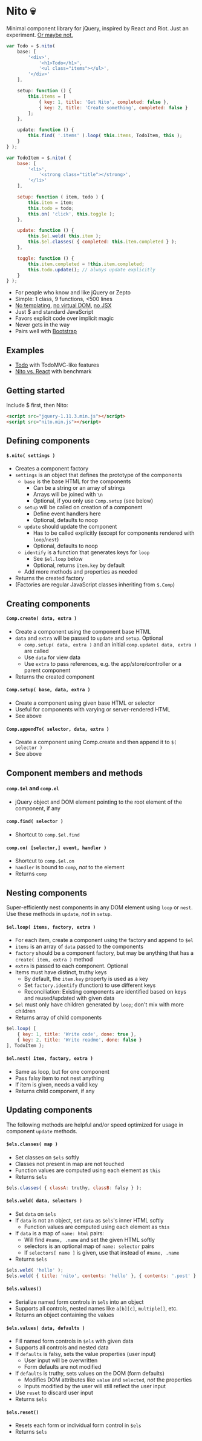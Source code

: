 # Nito :skull:

Minimal component library for jQuery, inspired by React and Riot.
Just an experiment. [Or maybe not.](https://rawgit.com/morris/nito/master/examples/nito-vs-react/)

```js
var Todo = $.nito(
	base: [
		'<div>',
			'<h1>Todo</h1>',
			'<ul class="items"></ul>',
		'</div>'
	],

	setup: function () {
		this.items = [
			{ key: 1, title: 'Get Nito', completed: false },
			{ key: 2, title: 'Create something', completed: false }
		];
	},

	update: function () {
		this.find( '.items' ).loop( this.items, TodoItem, this );
	}
} );

var TodoItem = $.nito( {
	base: [
		'<li>',
			'<strong class="title"></strong>',
		'</li>'
	],

	setup: function ( item, todo ) {
		this.item = item;
		this.todo = todo;
		this.on( 'click', this.toggle );
	},

	update: function () {
		this.$el.weld( this.item );
		this.$el.classes( { completed: this.item.completed } );
	},

	toggle: function () {
		this.item.completed = !this.item.completed;
		this.todo.update(); // always update explicitly
	}
} );
```

- For people who know and like jQuery or Zepto
- Simple: 1 class, 9 functions, <500 lines
- [No templating](http://blog.nodejitsu.com/micro-templates-are-dead/),
[no virtual DOM](http://blog.500tech.com/is-reactjs-fast/),
[no JSX](https://www.pandastrike.com/posts/20150311-react-bad-idea)
- Just $ and standard JavaScript
- Favors explicit code over implicit magic
- Never gets in the way
- Pairs well with [Bootstrap](http://getbootstrap.com)


## Examples

- [Todo](https://rawgit.com/morris/nito/master/examples/todo/) with TodoMVC-like features
- [Nito vs. React](https://rawgit.com/morris/nito/master/examples/nito-vs-react/) with benchmark


## Getting started

Include $ first, then Nito:

```html
<script src="jquery-1.11.3.min.js"></script>
<script src="nito.min.js"></script>
```


## Defining components

#### `$.nito( settings )`

- Creates a component factory
- `settings` is an object that defines the prototype of the components
	- `base` is the base HTML for the components
		- Can be a string or an array of strings
		- Arrays will be joined with `\n`
		- Optional, if you only use `Comp.setup` (see below)
	- `setup` will be called on creation of a component
		- Define event handlers here
		- Optional, defaults to noop
	- `update` should update the component
		- Has to be called explicitly (except for components rendered with `loop`/`nest`)
		- Optional, defaults to noop
	- `identify` is a function that generates keys for `loop`
		- See `$el.loop` below
		- Optional, returns `item.key` by default
	- Add more methods and properties as needed
- Returns the created factory
- (Factories are regular JavaScript classes inheriting from `$.Comp`)


## Creating components

#### `Comp.create( data, extra )`

- Create a component using the component base HTML
- `data` and `extra` will be passed to `update` and `setup`. Optional
	- `comp.setup( data, extra )` and an initial `comp.update( data, extra )` are called
	- Use `data` for view data
	- Use `extra` to pass references, e.g. the app/store/controller or a parent component
- Returns the created component

#### `Comp.setup( base, data, extra )`

- Create a component using given base HTML or selector
- Useful for components with varying or server-rendered HTML
- See above

#### `Comp.appendTo( selector, data, extra )`

- Create a component using Comp.create and then append it to `$( selector )`
- See above


## Component members and methods

#### `comp.$el` and `comp.el`

-  jQuery object and DOM element pointing to the root element of the component, if any

#### `comp.find( selector )`

- Shortcut to `comp.$el.find`

#### `comp.on( [selector,] event, handler )`

- Shortcut to `comp.$el.on`
- `handler` is bound to `comp`, *not* to the element
- Returns `comp`


## Nesting components

Super-efficiently nest components in any DOM element using `loop` or `nest`.
Use these methods in `update`, *not* in `setup`.

#### `$el.loop( items, factory, extra )`

- For each item, create a component using the factory and append to `$el`
- `items` is an array of `data` passed to the components
- `factory` should be a component factory, but may be anything that has a `create( item, extra )` method
- `extra` is passed to each component. Optional
- Items must have distinct, truthy keys
	- By default, the `item.key` property is used as a key
	- Set `factory.identify` (function) to use different keys
	- Reconciliation: Existing components are identified based on keys and reused/updated with given data
- `$el` must only have children generated by `loop`; don't mix with more children
- Returns array of child components

```js
$el.loop( [
	{ key: 1, title: 'Write code', done: true },
	{ key: 2, title: 'Write readme', done: false }
], TodoItem );
```

#### `$el.nest( item, factory, extra )`

- Same as loop, but for one component
- Pass falsy item to not nest anything
- If item is given, needs a valid key
- Returns child component, if any


## Updating components

The following methods are helpful and/or speed optimized
for usage in component `update` methods.

#### `$els.classes( map )`

- Set classes on `$els` softly
- Classes not present in map are not touched
- Function values are computed using each element as `this`
- Returns `$els`

```js
$els.classes( { classA: truthy, classB: falsy } );
```

#### `$els.weld( data, selectors )`

- Set `data` on `$els`
- If `data` is not an object, set `data` as `$els`'s inner HTML softly
	- Function values are computed using each element as `this`
- If `data` is a map of `name: html` pairs:
	- Will find `#name, .name` and set the given HTML softly
	- selectors is an optional map of `name: selector` pairs
	- If `selectors[ name ]` is given, use that instead of `#name, .name`
- Returns `$els`

```js
$els.weld( 'hello' );
$els.weld( { title: 'nito', contents: 'hello' }, { contents: '.post' } );
```

#### `$els.values()`

- Serialize named form controls in `$els` into an object
- Supports all controls, nested names like `a[b][c]`, `multiple[]`, etc.
- Returns an object containing the values

#### `$els.values( data, defaults )`

- Fill named form controls in `$els` with given data
- Supports all controls and nested data
- If `defaults` is falsy, sets the value properties (user input)
	- User input will be overwritten
	- Form defaults are not modified
- If `defaults` is truthy, sets values on the DOM (form defaults)
	- Modifies DOM attributes like `value` and `selected`, *not* the properties
	- Inputs modified by the user will still reflect the user input
- Use `reset` to discard user input
- Returns `$els`

#### `$els.reset()`

- Resets each form or individual form control in `$els`
- Returns `$els`
